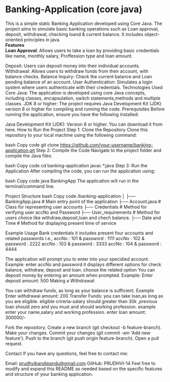 # Banking-Application (core java)

This is a simple static Banking Application developed using Core Java. The project aims to simulate basic banking operations such as Loan approval, deposit, withdrawal, checking loand & current balance. It includes object-oriented principles in java.
<br>
<b>Features</b>
<br>
<b>Loan Approval</b>: Allows users to take a loan by providing basic credentials like name, monthly salary, Proffession type and loan amount.

Deposit: Users can deposit money into their  individual accounts.
Withdrawal: Allows users to withdraw funds from their account, with balance checks.
Balance Inquiry: Check the current balance and Loan pending balance of an account.
User Authentication: Simulates a login system where users authenticate with their credentials.
Technologies Used
Core Java: The application is developed using core Java concepts, including classes, encapsulation, switch statements,methods and multiple classes.
JDK 8 or higher: The project requires Java Development Kit (JDK) version 8 or higher for compiling and running the code.
Prerequisites
Before running the application, ensure you have the following installed:

Java Development Kit (JDK): Version 8 or higher. You can download it from here.
How to Run the Project
Step 1: Clone the Repository
Clone this repository to your local machine using the following command:

bash
Copy code
git clone https://github.com/your-username/banking-application.git
Step 2: Compile the Code
Navigate to the project folder and compile the Java files:

bash
Copy code
cd banking-application
javac *.java
Step 3: Run the Application
After compiling the code, you can run the application using:

bash
Copy code
java BankingApp
The application will run in the terminal/command line.

Project Structure
bash
Copy code
/banking-application
│
├── BankingApp.java          # Main entry point of the application
├── Account.java             # Class for representing user accounts
├── Credentials              # Method for verifying user accNo and Password
├── User_requirements        # Method for users choice like withdraw,deposit,loan and chech balance.
├── Date and Time            # Method for displaying present time of service

Example Usage
Bank credentials
it includes present four accounts and related passwords
i.e.,   accNo : 101  & password : 1111
        accNo : 102  & password : 2222
        accNo : 103  & password : 3333
        accNo : 104  & password : 4444
        
The application will prompt you to enter into your specidied account.
Example:
enter accNo and password
it displays different options for check balance, withdraw, deposit and loan.
choose the related option
You can deposit money by entering an amount when prompted.
Example:
Enter deposit amount: 500
Making a Withdrawal:

You can withdraw funds, as long as your balance is sufficient.
Example 
Enter withdrawal amount: 200
Transfer Funds:
you can take loan,as long as you are eligible.
eligible crireria-salary should greater than 30k ,previous loan should zero and you must and should working profession.
example
enter your name,salary and working profession.
enter loan amount: 300000/-

Fork the repository.
Create a new branch (git checkout -b feature-branch).
Make your changes.
Commit your changes (git commit -am 'Add new feature').
Push to the branch (git push origin feature-branch).
Open a pull request.

Contact
If you have any questions, feel free to contact me:

Email: prudhvibandipandu@gmail.com
GitHub: PRUDHVI-14
Feel free to modify and expand this README as needed based on the specific features and structure of your banking application.



